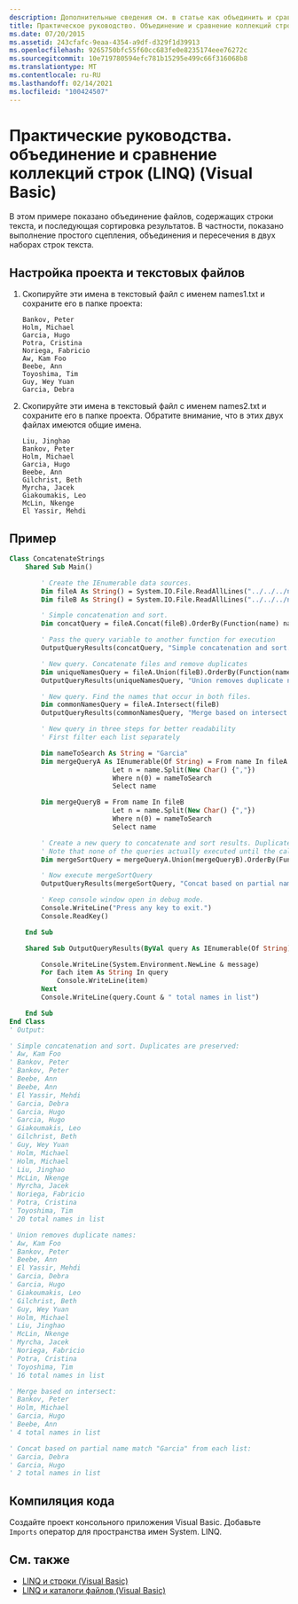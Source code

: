 ```yaml
---
description: Дополнительные сведения см. в статье как объединить и сравнить коллекции строк (LINQ) (Visual Basic)
title: Практическое руководство. Объединение и сравнение коллекций строк (LINQ)
ms.date: 07/20/2015
ms.assetid: 243cfafc-9eaa-4354-a9df-d329f1d39913
ms.openlocfilehash: 9265750bfc55f60cc683fe0e8235174eee76272c
ms.sourcegitcommit: 10e719780594efc781b15295e499c66f316068b8
ms.translationtype: MT
ms.contentlocale: ru-RU
ms.lasthandoff: 02/14/2021
ms.locfileid: "100424507"
---
```

# <a name="how-to-combine-and-compare-string-collections-linq-visual-basic"></a>Практические руководства. объединение и сравнение коллекций строк (LINQ) (Visual Basic)

В этом примере показано объединение файлов, содержащих строки текста, и последующая сортировка результатов. В частности, показано выполнение простого сцепления, объединения и пересечения в двух наборах строк текста.

## <a name="set-up-the-project-and-the-text-files"></a>Настройка проекта и текстовых файлов

1. Скопируйте эти имена в текстовый файл с именем names1.txt и сохраните его в папке проекта:

    ```text
    Bankov, Peter
    Holm, Michael
    Garcia, Hugo
    Potra, Cristina
    Noriega, Fabricio
    Aw, Kam Foo
    Beebe, Ann
    Toyoshima, Tim
    Guy, Wey Yuan
    Garcia, Debra
    ```

2. Скопируйте эти имена в текстовый файл с именем names2.txt и сохраните его в папке проекта. Обратите внимание, что в этих двух файлах имеются общие имена.

    ```text
    Liu, Jinghao
    Bankov, Peter
    Holm, Michael
    Garcia, Hugo
    Beebe, Ann
    Gilchrist, Beth
    Myrcha, Jacek
    Giakoumakis, Leo
    McLin, Nkenge
    El Yassir, Mehdi
    ```

## <a name="example"></a>Пример

```vb
Class ConcatenateStrings
    Shared Sub Main()

        ' Create the IEnumerable data sources.
        Dim fileA As String() = System.IO.File.ReadAllLines("../../../names1.txt")
        Dim fileB As String() = System.IO.File.ReadAllLines("../../../names2.txt")

        ' Simple concatenation and sort.
        Dim concatQuery = fileA.Concat(fileB).OrderBy(Function(name) name)

        ' Pass the query variable to another function for execution
        OutputQueryResults(concatQuery, "Simple concatenation and sort. Duplicates are preserved:")

        ' New query. Concatenate files and remove duplicates
        Dim uniqueNamesQuery = fileA.Union(fileB).OrderBy(Function(name) name)
        OutputQueryResults(uniqueNamesQuery, "Union removes duplicate names:")

        ' New query. Find the names that occur in both files.
        Dim commonNamesQuery = fileA.Intersect(fileB)
        OutputQueryResults(commonNamesQuery, "Merge based on intersect: ")

        ' New query in three steps for better readability
        ' First filter each list separately

        Dim nameToSearch As String = "Garcia"
        Dim mergeQueryA As IEnumerable(Of String) = From name In fileA
                          Let n = name.Split(New Char() {","})
                          Where n(0) = nameToSearch
                          Select name

        Dim mergeQueryB = From name In fileB
                          Let n = name.Split(New Char() {","})
                          Where n(0) = nameToSearch
                          Select name

        ' Create a new query to concatenate and sort results. Duplicates are removed in Union.
        ' Note that none of the queries actually executed until the call to OutputQueryResults.
        Dim mergeSortQuery = mergeQueryA.Union(mergeQueryB).OrderBy(Function(str) str)

        ' Now execute mergeSortQuery
        OutputQueryResults(mergeSortQuery, "Concat based on partial name match """ & nameToSearch & """ from each list:")

        ' Keep console window open in debug mode.
        Console.WriteLine("Press any key to exit.")
        Console.ReadKey()

    End Sub

    Shared Sub OutputQueryResults(ByVal query As IEnumerable(Of String), ByVal message As String)

        Console.WriteLine(System.Environment.NewLine & message)
        For Each item As String In query
            Console.WriteLine(item)
        Next
        Console.WriteLine(query.Count & " total names in list")

    End Sub
End Class
' Output:

' Simple concatenation and sort. Duplicates are preserved:
' Aw, Kam Foo
' Bankov, Peter
' Bankov, Peter
' Beebe, Ann
' Beebe, Ann
' El Yassir, Mehdi
' Garcia, Debra
' Garcia, Hugo
' Garcia, Hugo
' Giakoumakis, Leo
' Gilchrist, Beth
' Guy, Wey Yuan
' Holm, Michael
' Holm, Michael
' Liu, Jinghao
' McLin, Nkenge
' Myrcha, Jacek
' Noriega, Fabricio
' Potra, Cristina
' Toyoshima, Tim
' 20 total names in list

' Union removes duplicate names:
' Aw, Kam Foo
' Bankov, Peter
' Beebe, Ann
' El Yassir, Mehdi
' Garcia, Debra
' Garcia, Hugo
' Giakoumakis, Leo
' Gilchrist, Beth
' Guy, Wey Yuan
' Holm, Michael
' Liu, Jinghao
' McLin, Nkenge
' Myrcha, Jacek
' Noriega, Fabricio
' Potra, Cristina
' Toyoshima, Tim
' 16 total names in list

' Merge based on intersect:
' Bankov, Peter
' Holm, Michael
' Garcia, Hugo
' Beebe, Ann
' 4 total names in list

' Concat based on partial name match "Garcia" from each list:
' Garcia, Debra
' Garcia, Hugo
' 2 total names in list
```

## <a name="compile-the-code"></a>Компиляция кода

Создайте проект консольного приложения Visual Basic. Добавьте `Imports` оператор для пространства имен System. LINQ.

## <a name="see-also"></a>См. также

- [LINQ и строки (Visual Basic)](linq-and-strings.md)
- [LINQ и каталоги файлов (Visual Basic)](linq-and-file-directories.md)

